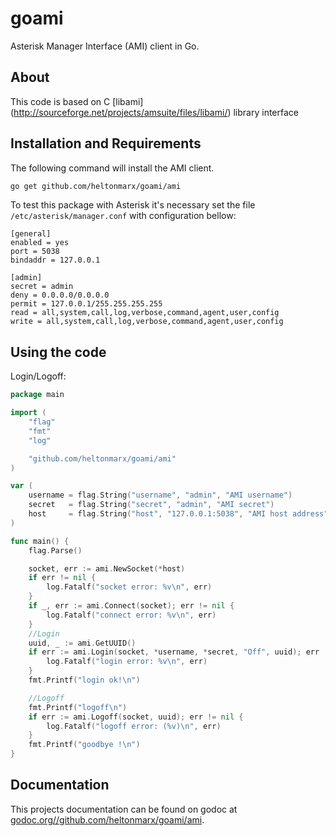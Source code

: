 goami
=====
Asterisk Manager Interface (AMI) client in Go.

## About
This code is based on C [libami] (http://sourceforge.net/projects/amsuite/files/libami/) library interface

## Installation and Requirements

The following command will install the AMI client.

```sh
go get github.com/heltonmarx/goami/ami
```
To test this package with Asterisk it's necessary set the file `/etc/asterisk/manager.conf` with configuration bellow:

    [general]
    enabled = yes
    port = 5038
    bindaddr = 127.0.0.1
        
    [admin]
    secret = admin
    deny = 0.0.0.0/0.0.0.0
    permit = 127.0.0.1/255.255.255.255
    read = all,system,call,log,verbose,command,agent,user,config
    write = all,system,call,log,verbose,command,agent,user,config

## Using the code

Login/Logoff:
```Go
package main

import (
	"flag"
	"fmt"
	"log"

	"github.com/heltonmarx/goami/ami"
)

var (
	username = flag.String("username", "admin", "AMI username")
	secret   = flag.String("secret", "admin", "AMI secret")
	host     = flag.String("host", "127.0.0.1:5038", "AMI host address")
)

func main() {
	flag.Parse()

	socket, err := ami.NewSocket(*host)
	if err != nil {
		log.Fatalf("socket error: %v\n", err)
	}
	if _, err := ami.Connect(socket); err != nil {
		log.Fatalf("connect error: %v\n", err)
	}
	//Login
	uuid, _ := ami.GetUUID()
	if err := ami.Login(socket, *username, *secret, "Off", uuid); err != nil {
		log.Fatalf("login error: %v\n", err)
	}
	fmt.Printf("login ok!\n")

	//Logoff
	fmt.Printf("logoff\n")
	if err := ami.Logoff(socket, uuid); err != nil {
		log.Fatalf("logoff error: (%v)\n", err)
	}
	fmt.Printf("goodbye !\n")
}
```

## Documentation

This projects documentation can be found on godoc at [godoc.org//github.com/heltonmarx/goami/ami](http://godoc.org/github.com/heltonmarx/goami/ami).

